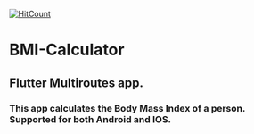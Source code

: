 [![HitCount](http://hits.dwyl.com/singhakashkumar/BMI-Calculator.svg)](http://hits.dwyl.com/singhakashkumar/BMI-Calculator)
# BMI-Calculator
## Flutter Multiroutes app.
### This app calculates the Body Mass Index of a person. Supported for both Android and IOS.
